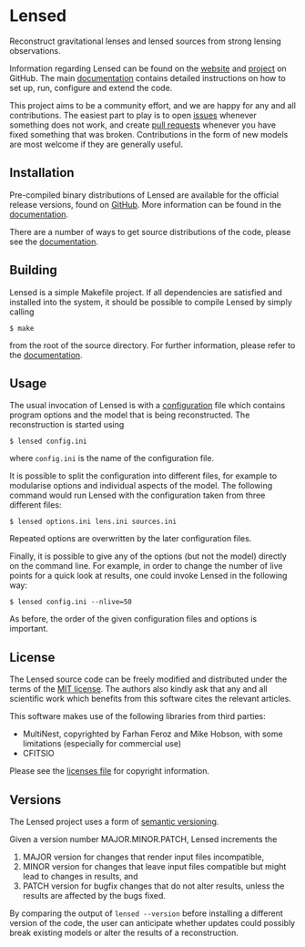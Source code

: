 Lensed
======

Reconstruct gravitational lenses and lensed sources from strong lensing
observations.

Information regarding Lensed can be found on the [website] and [project] on
GitHub. The main [documentation] contains detailed instructions on how to set
up, run, configure and extend the code.

This project aims to be a community effort, and we are happy for any and all
contributions. The easiest part to play is to open [issues] whenever something
does not work, and create [pull requests] whenever you have fixed something
that was broken. Contributions in the form of new models are most welcome if
they are generally useful.


Installation
------------

Pre-compiled binary distributions of Lensed are available for the official
release versions, found on [GitHub](https://github.com/glenco/lensed/releases).
More information can be found in the [documentation](docs/releases.md).

There are a number of ways to get source distributions of the code, please see
the [documentation](docs/building.md).


Building
--------

Lensed is a simple Makefile project. If all dependencies are satisfied and
installed into the system, it should be possible to compile Lensed by simply
calling

    $ make

from the root of the source directory. For further information, please refer to
the [documentation](docs/building.md).


Usage
-----

The usual invocation of Lensed is with a [configuration](docs/configuration.md)
file which contains program options and the model that is being reconstructed.
The reconstruction is started using

    $ lensed config.ini

where `config.ini` is the name of the configuration file.

It is possible to split the configuration into different files, for example to
modularise options and individual aspects of the model. The following command
would run Lensed with the configuration taken from three different files:

    $ lensed options.ini lens.ini sources.ini

Repeated options are overwritten by the later configuration files.

Finally, it is possible to give any of the options (but not the model) directly
on the command line. For example, in order to change the number of live points
for a quick look at results, one could invoke Lensed in the following way:

    $ lensed config.ini --nlive=50

As before, the order of the given configuration files and options is important.


License
-------

The Lensed source code can be freely modified and distributed under the terms
of the [MIT license](LICENSE.txt). The authors also kindly ask that any and all
scientific work which benefits from this software cites the relevant articles.

This software makes use of the following libraries from third parties:

-   MultiNest, copyrighted by Farhan Feroz and Mike Hobson, with some
    limitations (especially for commercial use)
-   CFITSIO

Please see the [licenses file](docs/licenses.md) for copyright information.


Versions
--------

The Lensed project uses a form of [semantic versioning](http://semver.org).

Given a version number MAJOR.MINOR.PATCH, Lensed increments the

1.  MAJOR version for changes that render input files incompatible,
2.  MINOR version for changes that leave input files compatible but might
    lead to changes in results, and
3.  PATCH version for bugfix changes that do not alter results, unless the
    results are affected by the bugs fixed.

By comparing the output of `lensed --version` before installing a different
version of the code, the user can anticipate whether updates could possibly
break existing models or alter the results of a reconstruction.


[website]: http://glenco.github.io/lensed/
[project]: https://github.com/glenco/lensed
[documentation]: http://lensed.readthedocs.org
[issues]: https://github.com/glenco/lensed/issues
[pull requests]: https://github.com/glenco/lensed/pulls
